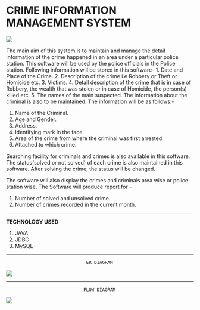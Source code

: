 # CRIME INFORMATION MANAGEMENT SYSTEM 

<!-- [![MasterHead](https://![CRIME COUNTER](https://user-images.githubusercontent.com/112754704/229331556-365289d4-881d-4906-9e40-d7c0141b9fb9.png))] -->

<img src="https://user-images.githubusercontent.com/112754704/229331556-365289d4-881d-4906-9e40-d7c0141b9fb9.png">

The main aim of this system is to maintain and manage the detail information of the crime happened in  an  area under a particular police station. This software will be used by the police officials in the Police station. Following information will be stored in this software-
        1. Date and Place of the Crime.
        2. Description of the crime i.e Robbery or Theft or Homicide etc.
        3. Victims.
        4. Detail description of the crime that is in case of Robbery, the wealth that was stolen or in case of Homicide, the person(s) killed etc.
        5. The names of the main suspected.
The information about the criminal is also to be maintained. The information will be as follows:-
1. Name of the Criminal.
2. Age and Gender.
3. Address.
4. Identifying mark in the face.
5. Area of the crime from where the criminal was first arrested.
6. Attached to which crime.

Searching facility for criminals and crimes is also available in this software. The status(solved or not solved) of each crime is also  maintained in this software. After solving the crime, the status will be changed. 

The software will also display the crimes and criminals area wise or police station wise. The Software will produce report for -
1. Number of solved and unsolved crime.
2. Number of crimes recorded in the current month.

----------------------------------------------------------------------------------------------------------

<b>TECHNOLOGY USED</b>
1. JAVA
2. JDBC
4. MySQL
----------------------------------------------------------------------------------------------------------

                                  ER DIAGRAM 

<img src="![drawSQL-er-diagram-export-2023-04-03](https://user-images.githubusercontent.com/112754704/229391827-c443fc0d-6691-4318-8656-d83033e426d1.png)
">


----------------------------------------------------------------------------------------------------------
                                 FLOW DIAGRAM 

<img src="https://github.com//blob/main/images/Untitled%20Diagram.drawio%20(2).png?raw=true">

